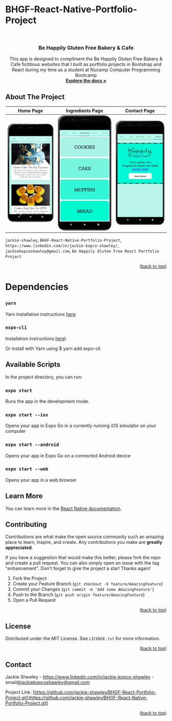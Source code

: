 # BHGF-React-Native-Portfolio-Project

<!-- PROJECT LOGO -->
<br />
<div align="center">
  <a href="https://github.com/jackie-shawley/BHGF-React-Native-Portfolio-Project.git">
    
  </a>

<h3 align="center">Be Happily Gluten Free Bakery & Cafe</h3>

  <p align="center">
    This app is designed to compliment the Be Happily Gluten Free Bakery & Cafe fictitious websites that I built as portfolio projects in Bootstrap and React during my time as a student at Nucamp Computer Programming Bootcamp
    <br />
    <a href="https://github.com/jackie-shawley/BHGF-React-Native-Portfolio-Project.git"><strong>Explore the docs »</strong></a>
    <br />
 </p>
</div>


<!-- ABOUT THE PROJECT -->
## About The Project

<!-- ![Be Happily Gluten Free Screen Shot](assets/images/screen-shot-home-page.png assets/images/screen-shot-contact.png "BHGF Home Page Screen Shot") -->
Home Page             |  Ingredients Page             |  Contact Page
:-------------------------:|:-------------------------:|:-------------------------:
![](assets/images/screen-shot-home-page.png)  |  ![](assets/images/screen-shot-ingredients.png)  |  ![](assets/images/screen-shot-contact.png)


`jackie-shawley`, `BHGF-React-Native-Portfolio-Project`, `https://www.linkedin.com/in/jackie-kopco-shawley/`, `jackiekopcoshawley@gmail.com`, `Be Happily Gluten Free React Portfolio Project`

<p align="right">(<a href="#top">back to top</a>)</p>
  
# Dependencies

### `yarn`
Yarn installation instructions <a href="https://classic.yarnpkg.com/lang/en/docs/install/#mac-stable">here</a>

### `expo-cli`
Installation instructions <a href="https://docs.expo.dev/workflow/expo-cli/#installation">here</a>\

Or install with Yarn using $ yarn add expo-cli


## Available Scripts

In the project directory, you can run:

### `expo start`

Runs the app in the development mode.

### `expo start --ios`
Opens your app in Expo Go in a currently running iOS simulator on your computer

### `expo start --android`
Opens your app in Expo Go on a connected Android device

### `expo start --web`
Opens your app in a web browser

## Learn More

You can learn more in the [React Native documentation](https://reactnative.dev/docs/getting-started).

<!-- CONTRIBUTING -->
## Contributing

Contributions are what make the open source community such an amazing place to learn, inspire, and create. Any contributions you make are **greatly appreciated**.

If you have a suggestion that would make this better, please fork the repo and create a pull request. You can also simply open an issue with the tag "enhancement".
Don't forget to give the project a star! Thanks again!

1. Fork the Project
2. Create your Feature Branch (`git checkout -b feature/AmazingFeature`)
3. Commit your Changes (`git commit -m 'Add some AmazingFeature'`)
4. Push to the Branch (`git push origin feature/AmazingFeature`)
5. Open a Pull Request

<p align="right">(<a href="#top">back to top</a>)</p>



<!-- LICENSE -->
## License

Distributed under the MIT License. See `LICENSE.txt` for more information.

<p align="right">(<a href="#top">back to top</a>)</p>



<!-- CONTACT -->
## Contact

Jackie Shawley - https://www.linkedin.com/in/jackie-kopco-shawley - email@jackiekopcoshawley@gmail.com

Project Link: [https://github.com/jackie-shawley/BHGF-React-Portfolio-Project.git](https://github.com/jackie-shawley/BHGF-React-Native-Portfolio-Project.git)

<p align="right">(<a href="#top">back to top</a>)</p>


<!-- MARKDOWN LINKS & IMAGES -->
<!-- https://www.markdownguide.org/basic-syntax/#reference-style-links -->
[contributors-shield]: https://img.shields.io/github/contributors/github_username/repo_name.svg?style=for-the-badge
[contributors-url]: https://github.com/github_username/repo_name/graphs/contributors
[forks-shield]: https://img.shields.io/github/forks/github_username/repo_name.svg?style=for-the-badge
[forks-url]: https://github.com/github_username/repo_name/network/members
[stars-shield]: https://img.shields.io/github/stars/github_username/repo_name.svg?style=for-the-badge
[stars-url]: https://github.com/github_username/repo_name/stargazers
[issues-shield]: https://img.shields.io/github/issues/github_username/repo_name.svg?style=for-the-badge
[issues-url]: https://github.com/github_username/repo_name/issues
[license-shield]: https://img.shields.io/github/license/github_username/repo_name.svg?style=for-the-badge
[license-url]: https://github.com/github_username/repo_name/blob/master/LICENSE.txt
[linkedin-shield]: https://img.shields.io/badge/-LinkedIn-black.svg?style=for-the-badge&logo=linkedin&colorB=555
[linkedin-url]: https://linkedin.com/in/linkedin_username
[product-screenshot]: images/screenshot.png

